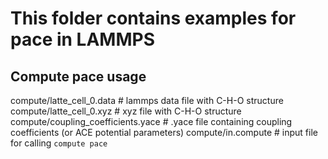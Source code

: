 # This folder contains examples for pace in LAMMPS


## Compute pace usage
compute/latte_cell_0.data            # lammps data file with C-H-O structure
compute/latte_cell_0.xyz             # xyz file with C-H-O structure 
compute/coupling_coefficients.yace   # .yace file containing coupling coefficients (or ACE potential parameters)
compute/in.compute                   # input file for calling `compute pace`

